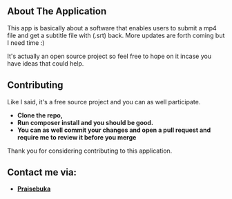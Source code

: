
## About The Application

This app is basically about a software that enables users to submit a mp4 file and get a subtitle file with (.srt) back. More updates are forth coming but I need time :)

It's actually an open source project so feel free to hope on it incase you have ideas that could help.

## Contributing

Like I said, it's a free source project and you can as well participate.
- **Clone the repo,**
- **Run composer install and you should be good.**
- **You can as well commit your changes and open a pull request and require me to review it before you merge**

Thank you for considering contributing to this application.

## Contact me via:
- **[Praisebuka](https://thepraise.netlify.app)**
